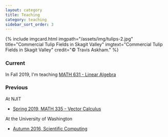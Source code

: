 ```yaml
---
layout: category
title: Teaching
category: teaching
sidebar_sort_order: 3
---
```


{% include imgcard.html imgpath="/assets/img/tulips-2.jpg" title="Commercial Tulip Fields in Skagit Valley" imgtext="Commercial Tulip Fields in Skagit Valley" credit="&copy; Travis Askham." %}

### Current

In Fall 2019, I'm teaching [MATH 631 - Linear Algebra](/teaching/courses/njit-math-631-f-2019/)

### Previous

At NJIT
- [Spring 2019, MATH 335 - Vector Calculus](/teaching/courses/njit-math-335-s-2019/)

At the University of Washington 
- [Autumn 2016, Scientific Computing](/teaching/courses/uw-amath-481-a-2016/)